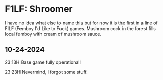 F1LF: Shroomer
==============

I have no idea what else to name this but for now it is the first in a line of FILF (Femboy I'd Like to Fuck) games. Mushroom cock in the forest fills local femboy with cream of mushroom sauce.

10-24-2024
----------

23:13H
Base game fully operational! 

23:23H
Nevermind, I forgot some stuff.
